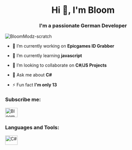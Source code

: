 <h1 align="center">Hi 👋, I'm Bloom</h1>
<h3 align="center">I'm a passionate German Developer</h3>

<p align="left"> <img src="https://komarev.com/ghpvc/?username=BloomModz-scratch&label=Profile%20views&color=0e75b6&style=flat" alt="BloomModz-scratch" /> </p>

- 🔭 I’m currently working on **Epicgames ID Grabber**

- 🌱 I’m currently learning **javascript**

- 👯 I’m looking to collaborate on **C#/JS Projects**

- 💬 Ask me about **C#**

- ⚡ Fun fact **I'm only 13**

<h3 align="left">Subscribe me:</h3>
<p align="left">
<a href="https://www.youtube.com/channel/UCbCAR-r75P8BYR88NXOkHYQ" target="blank"><img align="center" src="https://raw.githubusercontent.com/rahuldkjain/github-profile-readme-generator/master/src/images/icons/Social/youtube.svg" alt="BloomModz" height="30" width="40" /></a>
</p>

<h3 align="left">Languages and Tools:</h3>
<a href="https://docs.microsoft.com/en-us/dotnet/csharp/" target="blank"><img align="center" src+"https://camo.githubusercontent.com/8d56e87edf99e89bfc457cd62462e0b7aae19e6b197b1df5c542d474d8d76f81/68747470733a2f2f646576656c6f7065722e6665646f726170726f6a6563742e6f72672f7374617469632f6c6f676f2f6373686172702e706e67" alt="C#" height="30" width="40" /></a>
